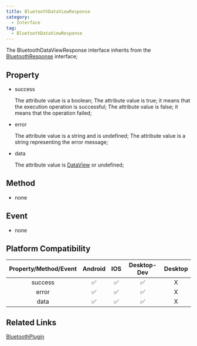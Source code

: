 ```yaml
---
title: BluetoothDataViewResponse
category:
  - Interface
tag:
  - BluetoothDataViewResponse
---
```


The BluetoothDataViewResponse interface inherits from the [BluetoothResponse](../bluetooth-response/index.md) interface;

## Property

  - success

    The attribute value is a boolean;
    The attribute value is true; it means that the execution operation is successful;
    The attribute value is false; it means that the operation failed;


  - error

    The attribute value is a string and is undefined;
    The attribute value is a string representing the error message;

  - data

    The attribute value is [DataView](https://developer.mozilla.org/en-US/docs/Web/JavaScript/Reference/Global_Objects/DataView) or undefined;


## Method

  - none

## Event

  - none

## Platform Compatibility

| Property/Method/Event| Android | IOS | Desktop-Dev | Desktop |
|:--------------------:|:-------:|:---:|:-----------:|:-------:|
| success              | ✅      | ✅   | ✅          | X       |
| error                | ✅      | ✅   | ✅          | X       |
| data                 | ✅      | ✅   | ✅          | X       |

## Related Links

[BluetoothPlugin](../../plugin/bluetooth/index.md)



